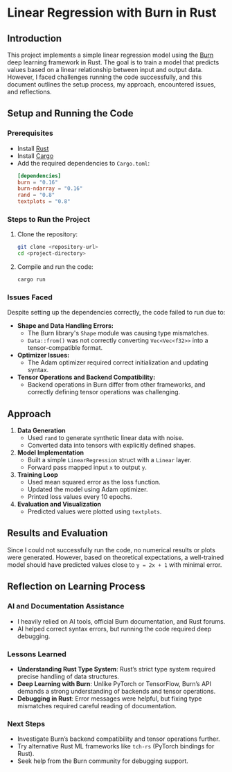 # Linear Regression with Burn in Rust

## Introduction
This project implements a simple linear regression model using the [Burn](https://github.com/burn-rs/burn) deep learning framework in Rust. The goal is to train a model that predicts values based on a linear relationship between input and output data. However, I faced challenges running the code successfully, and this document outlines the setup process, my approach, encountered issues, and reflections.

## Setup and Running the Code
### Prerequisites
- Install [Rust](https://www.rust-lang.org/tools/install)
- Install [Cargo](https://doc.rust-lang.org/cargo/)
- Add the required dependencies to `Cargo.toml`:
  ```toml
  [dependencies]
  burn = "0.16"
  burn-ndarray = "0.16"
  rand = "0.8"
  textplots = "0.8"
  ```

### Steps to Run the Project
1. Clone the repository:
   ```sh
   git clone <repository-url>
   cd <project-directory>
   ```
2. Compile and run the code:
   ```sh
   cargo run
   ```

### Issues Faced
Despite setting up the dependencies correctly, the code failed to run due to:
- **Shape and Data Handling Errors:**
  - The Burn library's `Shape` module was causing type mismatches.
  - `Data::from()` was not correctly converting `Vec<Vec<f32>>` into a tensor-compatible format.
- **Optimizer Issues:**
  - The Adam optimizer required correct initialization and updating syntax.
- **Tensor Operations and Backend Compatibility:**
  - Backend operations in Burn differ from other frameworks, and correctly defining tensor operations was challenging.

## Approach
1. **Data Generation**
   - Used `rand` to generate synthetic linear data with noise.
   - Converted data into tensors with explicitly defined shapes.
2. **Model Implementation**
   - Built a simple `LinearRegression` struct with a `Linear` layer.
   - Forward pass mapped input `x` to output `y`.
3. **Training Loop**
   - Used mean squared error as the loss function.
   - Updated the model using Adam optimizer.
   - Printed loss values every 10 epochs.
4. **Evaluation and Visualization**
   - Predicted values were plotted using `textplots`.

## Results and Evaluation
Since I could not successfully run the code, no numerical results or plots were generated. However, based on theoretical expectations, a well-trained model should have predicted values close to `y = 2x + 1` with minimal error.

## Reflection on Learning Process
### AI and Documentation Assistance
- I heavily relied on AI tools, official Burn documentation, and Rust forums.
- AI helped correct syntax errors, but running the code required deep debugging.

### Lessons Learned
- **Understanding Rust Type System**: Rust’s strict type system required precise handling of data structures.
- **Deep Learning with Burn**: Unlike PyTorch or TensorFlow, Burn’s API demands a strong understanding of backends and tensor operations.
- **Debugging in Rust**: Error messages were helpful, but fixing type mismatches required careful reading of documentation.

### Next Steps
- Investigate Burn’s backend compatibility and tensor operations further.
- Try alternative Rust ML frameworks like `tch-rs` (PyTorch bindings for Rust).
- Seek help from the Burn community for debugging support.



